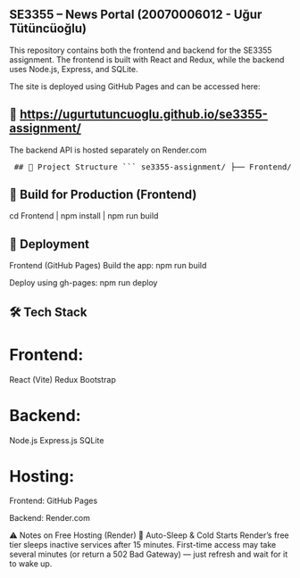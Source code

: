 ## SE3355 – News Portal (20070006012 - Uğur Tütüncüoğlu)
This repository contains both the frontend and backend for the SE3355 assignment.
The frontend is built with React and Redux, while the backend uses Node.js, Express, and SQLite.



The site is deployed using GitHub Pages and can be accessed here:
## 🔗 https://ugurtutuncuoglu.github.io/se3355-assignment/

The backend API is hosted separately on Render.com 



<pre> ## 📁 Project Structure ``` se3355-assignment/ ├── Frontend/ # React app (GitHub Pages) │ ├── public/ # Public assets │ ├── redux/ # Redux setup (visited page history) │ ├── src/ # Main React source code │ │ ├── components/ # Navbar, Slider, Weather, etc. │ │ ├── App.jsx # Main App component │ │ └── main.jsx # Entry point │ ├── index.html │ ├── package.json │ ├── vite.config.js │ └── .gitignore ├── Backend/ # Express server (Render.com) │ ├── app.js # Entry point for the backend │ ├── db.db # SQLite database file │ ├── package.json │ ├── package-lock.json │ └── .gitignore └── README.md ``` </pre>

## 🧱 Build for Production (Frontend)
cd Frontend | npm install | npm run build



## 🚀 Deployment
Frontend (GitHub Pages)
Build the app:
npm run build

Deploy using gh-pages:
npm run deploy


## 🛠️ Tech Stack
# Frontend:
React (Vite)
Redux
Bootstrap

# Backend:
Node.js
Express.js
SQLite

# Hosting:
Frontend: GitHub Pages

Backend: Render.com

⚠️ Notes on Free Hosting (Render)
🔄 Auto-Sleep & Cold Starts
Render’s free tier sleeps inactive services after 15 minutes. First-time access may take several minutes (or return a 502 Bad Gateway) — just refresh and wait for it to wake up.


